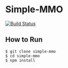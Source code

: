 # Simple-MMO

[![Build Status](https://secure.travis-ci.org/mizchi/simple-mmo.png)](http://travis-ci.org/mizchi/simple-mmo)

## How to Run

```
$ git clone simple-mmo 
$ cd simple-mmo
$ npm install
```

